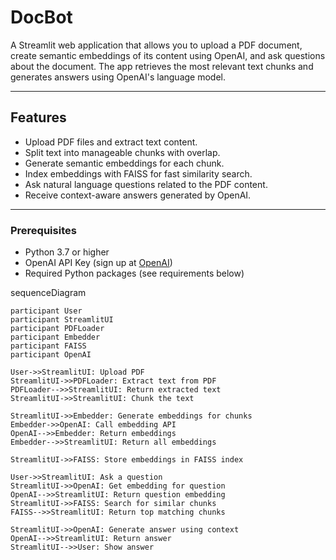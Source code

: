 # DocBot

A Streamlit web application that allows you to upload a PDF document, create semantic embeddings of its content using OpenAI, and ask questions about the document. The app retrieves the most relevant text chunks and generates answers using OpenAI's language model.

---

## Features

- Upload PDF files and extract text content.
- Split text into manageable chunks with overlap.
- Generate semantic embeddings for each chunk.
- Index embeddings with FAISS for fast similarity search.
- Ask natural language questions related to the PDF content.
- Receive context-aware answers generated by OpenAI.

---


### Prerequisites

- Python 3.7 or higher
- OpenAI API Key (sign up at [OpenAI](https://platform.openai.com/))
- Required Python packages (see requirements below)

sequenceDiagram

    participant User
    participant StreamlitUI
    participant PDFLoader
    participant Embedder
    participant FAISS
    participant OpenAI

    User->>StreamlitUI: Upload PDF
    StreamlitUI->>PDFLoader: Extract text from PDF
    PDFLoader-->>StreamlitUI: Return extracted text
    StreamlitUI->>StreamlitUI: Chunk the text

    StreamlitUI->>Embedder: Generate embeddings for chunks
    Embedder->>OpenAI: Call embedding API
    OpenAI-->>Embedder: Return embeddings
    Embedder-->>StreamlitUI: Return all embeddings

    StreamlitUI->>FAISS: Store embeddings in FAISS index

    User->>StreamlitUI: Ask a question
    StreamlitUI->>OpenAI: Get embedding for question
    OpenAI-->>StreamlitUI: Return question embedding
    StreamlitUI->>FAISS: Search for similar chunks
    FAISS-->>StreamlitUI: Return top matching chunks

    StreamlitUI->>OpenAI: Generate answer using context
    OpenAI-->>StreamlitUI: Return answer
    StreamlitUI-->>User: Show answer


